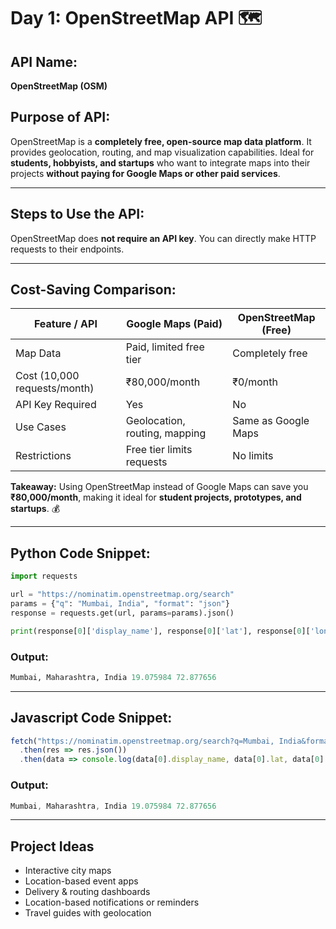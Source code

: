 # Day 1: OpenStreetMap API 🗺️

## API Name:
**OpenStreetMap (OSM)**

## Purpose of API:
OpenStreetMap is a **completely free, open-source map data platform**. It provides geolocation, routing, and map visualization capabilities. Ideal for **students, hobbyists, and startups** who want to integrate maps into their projects **without paying for Google Maps or other paid services**.  

---

## Steps to Use the API:
OpenStreetMap does **not require an API key**. You can directly make HTTP requests to their endpoints.   

---

## Cost-Saving Comparison:

| Feature / API        | Google Maps (Paid)       | OpenStreetMap (Free)       |
|---------------------|-------------------------|----------------------------|
| Map Data            | Paid, limited free tier | Completely free            |
| Cost (10,000 requests/month) | ₹80,000/month          | ₹0/month                   |
| API Key Required    | Yes                     | No                         |
| Use Cases           | Geolocation, routing, mapping | Same as Google Maps   |
| Restrictions        | Free tier limits requests | No limits                  |

**Takeaway:** Using OpenStreetMap instead of Google Maps can save you **₹80,000/month**, making it ideal for **student projects, prototypes, and startups**. 💰  

---

## Python Code Snippet:

```python
import requests

url = "https://nominatim.openstreetmap.org/search"
params = {"q": "Mumbai, India", "format": "json"}
response = requests.get(url, params=params).json()

print(response[0]['display_name'], response[0]['lat'], response[0]['lon'])
```

### Output:
```python
Mumbai, Maharashtra, India 19.075984 72.877656
```

---

## Javascript Code Snippet:

```javascript
fetch("https://nominatim.openstreetmap.org/search?q=Mumbai, India&format=json")
  .then(res => res.json())
  .then(data => console.log(data[0].display_name, data[0].lat, data[0].lon));
```

### Output:
```javascript
Mumbai, Maharashtra, India 19.075984 72.877656
```

---
## Project Ideas
- Interactive city maps
- Location-based event apps
- Delivery & routing dashboards
- Location-based notifications or reminders
- Travel guides with geolocation

